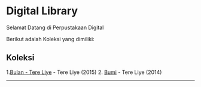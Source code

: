 # Digital Library

Selamat Datang di Perpustakaan Digital

Berikut adalah Koleksi yang dimiliki:
## Koleksi

1.[Bulan - Tere Liye](ebook/TereLiye-Bulan.pdf) - Tere Liye (2015)
2. [Bumi](ebook/Bumi-TereLiye.pdf) - Tere Liye (2014)

---
